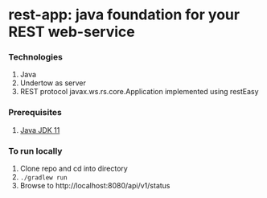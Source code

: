 # rest-app: java foundation for your REST web-service

### Technologies
 1. Java
 2. Undertow as server
 3. REST protocol javax.ws.rs.core.Application implemented using restEasy

### Prerequisites
1. [Java JDK 11](https://www.oracle.com/java/technologies/javase-jdk11-downloads.html)

### To run locally
1. Clone repo and cd into directory
2. `./gradlew run`
3. Browse to
http://localhost:8080/api/v1/status
